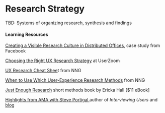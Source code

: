 # Research Strategy

TBD: Systems of organizing research, synthesis and findings

#### Learning Resources

[Creating a Visible Research Culture in Distributed Offices](https://medium.com/facebook-research/creating-a-visible-research-culture-in-distributed-offices-4df83867b8ab), case study from Facebook

[Choosing the Right UX Research Strategy](https://www.userzoom.com/user-experience-research/choosing-the-right-ux-research-strategy/) at UserZoom

[UX Research Cheat Shee](https://www.nngroup.com/articles/ux-research-cheat-sheet/)t from NNG

[When to Use Which User-Experience Research Methods](https://www.nngroup.com/articles/which-ux-research-methods/) from NNG

[Just Enough Research](https://abookapart.com/products/just-enough-research) short methods book by Ericka Hall \[$11 eBook\]

[Highlights from AMA with Steve Portigal ](https://www.portigal.com/highlights-from-my-ask-me-anything-with-what-users-do/)author of _Interviewing Users_ and [blog](http://rosenfeldmedia.com/category/interviewing-users/)

